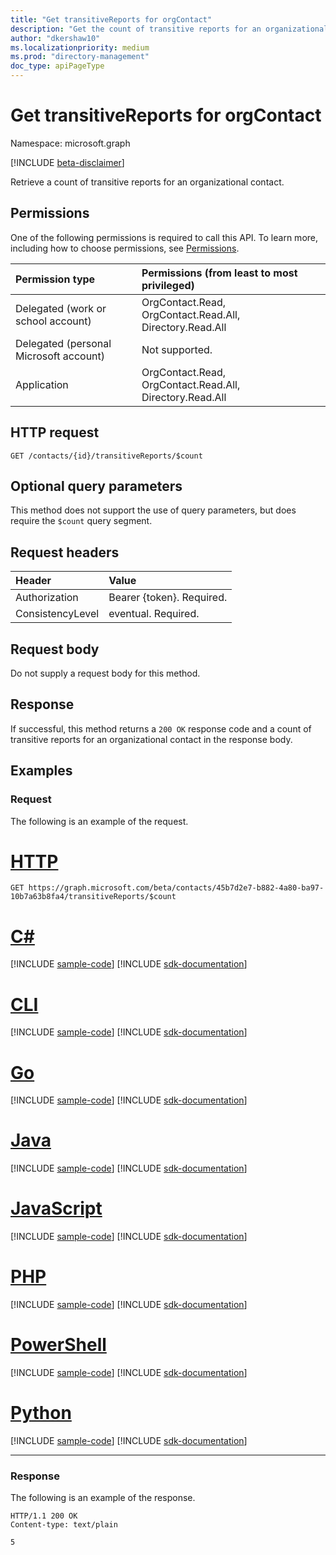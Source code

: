 ```yaml
---
title: "Get transitiveReports for orgContact"
description: "Get the count of transitive reports for an organizational contact."
author: "dkershaw10"
ms.localizationpriority: medium
ms.prod: "directory-management"
doc_type: apiPageType
---
```


# Get transitiveReports for orgContact

Namespace: microsoft.graph

[!INCLUDE [beta-disclaimer](../../includes/beta-disclaimer.md)]

Retrieve a count of transitive reports for an organizational contact.

## Permissions

One of the following permissions is required to call this API. To learn more, including how to choose permissions, see [Permissions](/graph/permissions-reference).


| Permission type | Permissions (from least to most privileged) |
|:--------------------|:---------------------------------------------------------|
| Delegated (work or school account) | OrgContact.Read, OrgContact.Read.All, Directory.Read.All |
| Delegated (personal Microsoft account) | Not supported. |
| Application | OrgContact.Read, OrgContact.Read.All, Directory.Read.All |

## HTTP request

<!-- { "blockType": "ignored" } -->
```http
GET /contacts/{id}/transitiveReports/$count
```

## Optional query parameters

This method does not support the use of query parameters, but does require the `$count` query segment.

## Request headers

| Header       | Value |
|:---------------|:--------|
| Authorization  | Bearer {token}. Required.  |
| ConsistencyLevel | eventual. Required. |

## Request body

Do not supply a request body for this method.

## Response

If successful, this method returns a `200 OK` response code and a count of transitive reports for an organizational contact in the response body.

## Examples

### Request

The following is an example of the request.


# [HTTP](#tab/http)
<!-- {
  "blockType": "request",
  "name": "get_transitivereports"
}-->
```msgraph-interactive
GET https://graph.microsoft.com/beta/contacts/45b7d2e7-b882-4a80-ba97-10b7a63b8fa4/transitiveReports/$count
```

# [C#](#tab/csharp)
[!INCLUDE [sample-code](../includes/snippets/csharp/get-transitivereports-csharp-snippets.md)]
[!INCLUDE [sdk-documentation](../includes/snippets/snippets-sdk-documentation-link.md)]

# [CLI](#tab/cli)
[!INCLUDE [sample-code](../includes/snippets/cli/get-transitivereports-cli-snippets.md)]
[!INCLUDE [sdk-documentation](../includes/snippets/snippets-sdk-documentation-link.md)]

# [Go](#tab/go)
[!INCLUDE [sample-code](../includes/snippets/go/get-transitivereports-go-snippets.md)]
[!INCLUDE [sdk-documentation](../includes/snippets/snippets-sdk-documentation-link.md)]

# [Java](#tab/java)
[!INCLUDE [sample-code](../includes/snippets/java/get-transitivereports-java-snippets.md)]
[!INCLUDE [sdk-documentation](../includes/snippets/snippets-sdk-documentation-link.md)]

# [JavaScript](#tab/javascript)
[!INCLUDE [sample-code](../includes/snippets/javascript/get-transitivereports-javascript-snippets.md)]
[!INCLUDE [sdk-documentation](../includes/snippets/snippets-sdk-documentation-link.md)]

# [PHP](#tab/php)
[!INCLUDE [sample-code](../includes/snippets/php/get-transitivereports-php-snippets.md)]
[!INCLUDE [sdk-documentation](../includes/snippets/snippets-sdk-documentation-link.md)]

# [PowerShell](#tab/powershell)
[!INCLUDE [sample-code](../includes/snippets/powershell/get-transitivereports-powershell-snippets.md)]
[!INCLUDE [sdk-documentation](../includes/snippets/snippets-sdk-documentation-link.md)]

# [Python](#tab/python)
[!INCLUDE [sample-code](../includes/snippets/python/get-transitivereports-python-snippets.md)]
[!INCLUDE [sdk-documentation](../includes/snippets/snippets-sdk-documentation-link.md)]

---

### Response

The following is an example of the response.
<!-- {
  "blockType": "response"
} -->
```http
HTTP/1.1 200 OK
Content-type: text/plain

```

`5`


<!-- uuid: 8fcb5dbc-d5aa-4681-8e31-b001d5168d79
2015-10-25 14:57:30 UTC -->
<!--
{
  "type": "#page.annotation",
  "description": "Get transitiveReports",
  "keywords": "",
  "section": "documentation",
  "tocPath": "",
  "suppressions": [
  ]
}
-->
